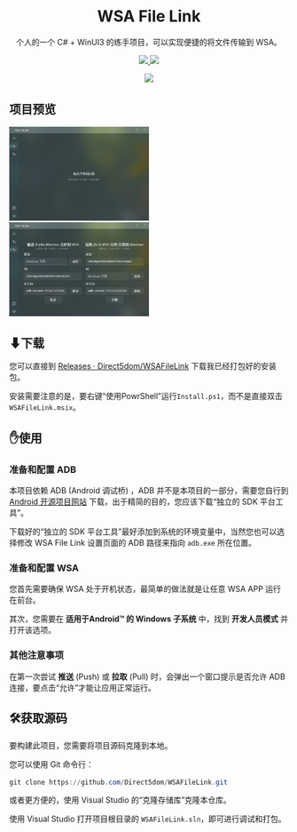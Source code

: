 <p align="center">
  <h1 align="center">WSA File Link</h1>
  <p align="center">个人的一个 C# + WinUI3 的练手项目，可以实现便捷的将文件传输到 WSA。</p>
  <p align="center">
    <a href="https://github.com/Direct5dom/WSAFileLink/blob/master/LICENSE">
      <img src="https://img.shields.io/github/license/Direct5dom/WSAFileLink"/>
    </a>
    <a href="https://github.com/Direct5dom/WSAFileLink/releases">
      <img src="https://img.shields.io/github/v/release/Direct5dom/WSAFileLink?display_name=tag"/>
    </a>
  </p>
  <p align="center">
    <a href="https://twitter.com/SI_Xiaolong">
      <img src="https://img.shields.io/badge/follow-SI_Xiaolong-blue?style=flat&logo=Twitter"/>
    </a>
  </p>
</p>

## 项目预览

<img src="./README/屏幕截图 2023-02-12 024855.png" width="50%"/>

<img src="./README/屏幕截图 2023-02-12 024903.png" width="50%"/>

## ⬇下载

您可以直接到 [Releases · Direct5dom/WSAFileLink](https://github.com/Direct5dom/WSAFileLink/releases) 下载我已经打包好的安装包。

安装需要注意的是，要右键“使用PowrShell”运行`Install.ps1`，而不是直接双击`WSAFileLink.msix`。

## ✋使用

### 准备和配置 ADB

本项目依赖 ADB (Android 调试桥) ，ADB 并不是本项目的一部分，需要您自行到 [Android 开源项目网站](https://source.android.google.cn/docs/setup/build/adb?hl=zh-cn#download-adb) 下载，出于精简的目的，您应该下载“独立的 SDK 平台工具”。

下载好的“独立的 SDK 平台工具”最好添加到系统的环境变量中，当然您也可以选择修改 WSA File Link 设置页面的 ADB 路径来指向 `adb.exe` 所在位置。

### 准备和配置 WSA

您首先需要确保 WSA 处于开机状态，最简单的做法就是让任意 WSA APP 运行在前台。

其次，您需要在 **适用于Android™ 的 Windows 子系统** 中，找到 **开发人员模式** 并打开该选项。

### 其他注意事项

在第一次尝试 **推送** (Push) 或 **拉取** (Pull) 时，会弹出一个窗口提示是否允许 ADB 连接，要点击“允许”才能让应用正常运行。

## 🛠️获取源码

要构建此项目，您需要将项目源码克隆到本地。

您可以使用 Git 命令行：

```powershell
git clone https://github.com/Direct5dom/WSAFileLink.git
```

或者更方便的，使用 Visual Studio 的“克隆存储库”克隆本仓库。

使用 Visual Studio 打开项目根目录的 `WSAFileLink.sln`，即可进行调试和打包。